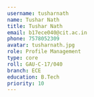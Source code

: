 ```yaml
---
username: tusharnath
name: Tushar Nath
title: Tushar Nath
email: b17ece040@cit.ac.in
phone: 7578052309
avatar: tusharnath.jpg
role: Profile Management
type: core
roll: GAU-C-17/040
branch: ECE
education: B.Tech
priority: 10
---
```

